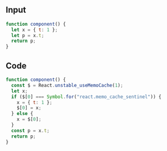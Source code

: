 
## Input

```javascript
function component() {
  let x = { t: 1 };
  let p = x.t;
  return p;
}

```

## Code

```javascript
function component() {
  const $ = React.unstable_useMemoCache(1);
  let x;
  if ($[0] === Symbol.for("react.memo_cache_sentinel")) {
    x = { t: 1 };
    $[0] = x;
  } else {
    x = $[0];
  }
  const p = x.t;
  return p;
}

```
      